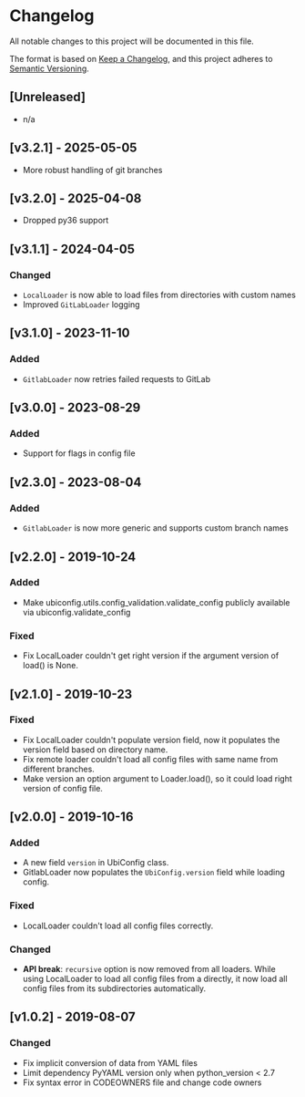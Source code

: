 # Changelog

All notable changes to this project will be documented in this file.

The format is based on [Keep a Changelog](https://keepachangelog.com/en/1.0.0/),
and this project adheres to [Semantic Versioning](https://semver.org/spec/v2.0.0.html).

## [Unreleased]

- n/a

## [v3.2.1] - 2025-05-05

- More robust handling of git branches

## [v3.2.0] - 2025-04-08

- Dropped py36 support

## [v3.1.1] - 2024-04-05

### Changed

- `LocalLoader` is now able to load files from directories with custom names
- Improved `GitLabLoader` logging

## [v3.1.0] - 2023-11-10

### Added

- `GitlabLoader` now retries failed requests to GitLab

## [v3.0.0] - 2023-08-29

### Added

- Support for flags in config file

## [v2.3.0] - 2023-08-04

### Added
- `GitlabLoader` is now more generic and supports custom branch names

## [v2.2.0] - 2019-10-24

### Added
- Make ubiconfig.utils.config_validation.validate_config publicly available via
  ubiconfig.validate_config

### Fixed
- Fix LocalLoader couldn't get right version if the argument version of load() is None.

## [v2.1.0] - 2019-10-23

### Fixed
- Fix LocalLoader couldn't populate version field, now it populates the version field
  based on directory name.
- Fix remote loader couldn't load all config files with same name from different branches.
- Make version an option argument to Loader.load(), so it could load right version of
  config file.

## [v2.0.0] - 2019-10-16

### Added
- A new field `version` in UbiConfig class.
- GitlabLoader now populates the `UbiConfig.version` field while loading config.

### Fixed
- LocalLoader couldn't load all config files correctly.

### Changed
- **API break**: `recursive` option is now removed from all loaders. While using
  LocalLoader to load all config files from a directly, it now load all config files
  from its subdirectories automatically.

## [v1.0.2] - 2019-08-07

### Changed
- Fix implicit conversion of data from YAML files
- Limit dependency PyYAML version only when python_version < 2.7
- Fix syntax error in CODEOWNERS file and change code owners
